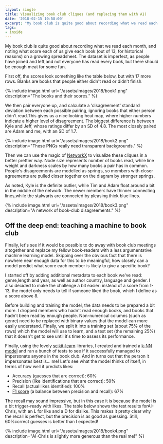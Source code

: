 ```yaml
---
layout: single
title: Visualizing book club cliques (and replacing them with AI)
date: '2018-02-15 10:58:00'
excerpt: "My book club is quite good about recording what we read each month, and noting what score each of us give each book. Let's see if it would be possible to do away with book club meetings altogether and replace my fellow book-readers with a less argumentative machine learning model."
tags:
- inside
---
```


My book club is quite good about recording what we read each month, and noting what score each of us give each book (out of 13, for historical reasons) on a growing spreadsheet. The dataset is imperfect, as people have joined and left,and not everyone has read every book, but there should be enough meat for some fun.

First off, the scores look something like the table below, but with 17 more rows. Blanks are books that people either didn't read or didn't finish.

{% include image.html url="/assets/images/2018/book1.png" description="The books and their scores." %}

We then pair everyone up, and calculate a 'disagreement' standard deviation between each possible pairing, ignoring books that either person didn't read.This gives us a nice looking heat map, where higher numbers indicate a higher level of disagreement. The biggest difference is between Kyle and Jeff, whose ratings differ by an SD of 4.8. The most closely paired are Adam and me, with an SD of 1.7.

{% include image.html url="/assets/images/2018/book2.png" description="These PNGs really need transparent backgrounds." %}

Then we can use the magic of [NetworkX](https://networkx.github.io/) to visualize these cliques in a better  prettier way. Node size represents number of books read, while line weight and darkness scales by how many books a pair has in common. People's disagreements are modelled as springs, so members with closer agreements are pulled closer together on the diagram by stronger springs.

As noted, Kyle is the definite outlier, while Tim and Adam float around a bit in the middle of the network. The newer members have thinner connecting lines,while the stalwarts are connected by pleasing thick blue lines.

{% include image.html url="/assets/images/2018/book3.png" description="A network of book-club disagreements." %}

## Off the deep end: teaching a machine to book club
Finally, let's see if it would be possible to do away with book club meetings altogether and replace my fellow book-readers with a less argumentative machine learning model. Skipping over the obvious fact that there is nowhere near enough data for this to be meaningful, how closely can a model predict what score each member is likely to give a specific book?

I started off by adding additional metadata to each book we've read: genre,length and year, as well as author country, language and gender. I also decided to make the challenge a bit easier: instead of a score from 1-13, the model only needs to tell if someone liked the book, which I define as a score above 8.

Before building and training the model, the data needs to be prepared a bit more. I dropped members who hadn't read enough books, and books that hadn't been read by enough people. Non-numerical columns (such as genre) need to be replaced with binary values that the model can more easily understand. Finally, we split it into a training set (about 75% of the rows) which the model will use to learn, and a test set (the remaining 25%) that it doesn't get to see until it's time to assess its performance.

Finally, using the lovely [scikit-learn](scikit-learn.org) libraries, I created and trained a [k-NN model](https://en.wikipedia.org/wiki/K-nearest_neighbors_algorithm) and ran a bunch of tests to see if it successfully managed to impersonate anyone in the book club. And in turns out that the person it impersonates best is... me! Let's see what the model thinks of itself, in terms of how well it predicts likes:

 * Accuracy (guesses that are correct): 60%
 * Precision (like identifications that are correct): 50%
 * Recall (actual likes identified): 100%
 * [F1 score](https://en.wikipedia.org/wiki/F1_score) (a balance between precision and recall): 67%

The recall may sound impressive, but in this case it is because the model is a bit trigger-ready with likes. The table below shows the test results forAI-Chris, with an L for like and a D for dislike. This makes it pretty clear why the recall is perfect, but the precision is as good as guessing. Still, 60%correct guesses is better than I expected!

{% include image.html url="/assets/images/2018/book4.png" description="AI-Chris is slightly more generous than the real me!" %}
